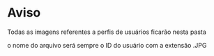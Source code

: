 # Aviso

Todas as imagens referentes a perfis de usuários ficarão nesta pasta

o nome do arquivo será sempre o ID do usuário com a extensão .JPG
